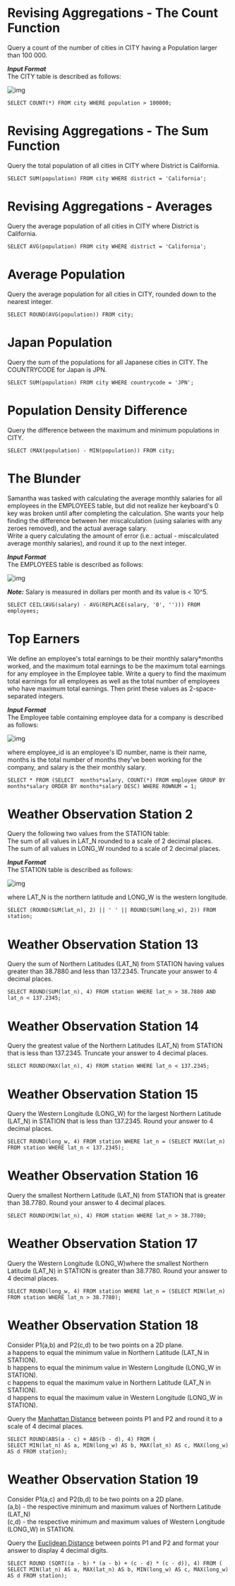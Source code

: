 # Revising Aggregations - The Count Function

Query a count of the number of cities in CITY having a Population larger than 100 000.

**_Input Format_**  
The CITY table is described as follows:

![img](https://s3.amazonaws.com/hr-challenge-images/8137/1449729804-f21d187d0f-CITY.jpg)

    SELECT COUNT(*) FROM city WHERE population > 100000;

# Revising Aggregations - The Sum Function

Query the total population of all cities in CITY where District is California.

    SELECT SUM(population) FROM city WHERE district = 'California';

# Revising Aggregations - Averages

Query the average population of all cities in CITY where District is California.

    SELECT AVG(population) FROM city WHERE district = 'California';

# Average Population

Query the average population for all cities in CITY, rounded down to the nearest integer.

    SELECT ROUND(AVG(population)) FROM city;

# Japan Population

Query the sum of the populations for all Japanese cities in CITY. The COUNTRYCODE for Japan is JPN.

    SELECT SUM(population) FROM city WHERE countrycode = 'JPN';

# Population Density Difference

Query the difference between the maximum and minimum populations in CITY.

    SELECT (MAX(population) - MIN(population)) FROM city;

# The Blunder

Samantha was tasked with calculating the average monthly salaries for all employees in the EMPLOYEES table, but did not realize her keyboard's 0 key was broken until after completing the calculation. She wants your help finding the difference between her miscalculation (using salaries with any zeroes removed), and the actual average salary.  
Write a query calculating the amount of error (i.e.: actual - miscalculated average monthly salaries), and round it up to the next integer.

**_Input Format_**  
The EMPLOYEES table is described as follows:

![img](https://s3.amazonaws.com/hr-challenge-images/12893/1443817108-adc2235c81-1.png)

**_Note:_** Salary is measured in dollars per month and its value is < 10^5.

    SELECT CEIL(AVG(salary) - AVG(REPLACE(salary, '0', ''))) FROM employees;

# Top Earners

We define an employee's total earnings to be their monthly salary\*months worked, and the maximum total earnings to be the maximum total earnings for any employee in the Employee table. Write a query to find the maximum total earnings for all employees as well as the total number of employees who have maximum total earnings. Then print these values as 2-space-separated integers.

**_Input Format_**  
The Employee table containing employee data for a company is described as follows:

![img](https://s3.amazonaws.com/hr-challenge-images/19629/1458557872-4396838885-ScreenShot2016-03-21at4.27.13PM.png)

where employee_id is an employee's ID number, name is their name, months is the total number of months they've been working for the company, and salary is the their monthly salary.

    SELECT * FROM (SELECT  months*salary, COUNT(*) FROM employee GROUP BY months*salary ORDER BY months*salary DESC) WHERE ROWNUM = 1;

# Weather Observation Station 2

Query the following two values from the STATION table:  
The sum of all values in LAT_N rounded to a scale of 2 decimal places.  
The sum of all values in LONG_W rounded to a scale of 2 decimal places.

**_Input Format_**  
The STATION table is described as follows:

![img](https://s3.amazonaws.com/hr-challenge-images/9336/1449345840-5f0a551030-Station.jpg)

where LAT_N is the northern latitude and LONG_W is the western longitude.

    SELECT (ROUND(SUM(lat_n), 2) || ' ' || ROUND(SUM(long_w), 2)) FROM station;

# Weather Observation Station 13

Query the sum of Northern Latitudes (LAT_N) from STATION having values greater than 38.7880 and less than 137.2345. Truncate your answer to 4 decimal places.

    SELECT ROUND(SUM(lat_n), 4) FROM station WHERE lat_n > 38.7880 AND lat_n < 137.2345;

# Weather Observation Station 14

Query the greatest value of the Northern Latitudes (LAT_N) from STATION that is less than 137.2345. Truncate your answer to 4 decimal places.

    SELECT ROUND(MAX(lat_n), 4) FROM station WHERE lat_n < 137.2345;

# Weather Observation Station 15

Query the Western Longitude (LONG_W) for the largest Northern Latitude (LAT_N) in STATION that is less than 137.2345. Round your answer to 4 decimal places.

    SELECT ROUND(long_w, 4) FROM station WHERE lat_n = (SELECT MAX(lat_n) FROM station WHERE lat_n < 137.2345);

# Weather Observation Station 16

Query the smallest Northern Latitude (LAT_N) from STATION that is greater than 38.7780. Round your answer to 4 decimal places.

    SELECT ROUND(MIN(lat_n), 4) FROM station WHERE lat_n > 38.7780;

# Weather Observation Station 17

Query the Western Longitude (LONG_W)where the smallest Northern Latitude (LAT_N) in STATION is greater than 38.7780. Round your answer to 4 decimal places.

    SELECT ROUND(long_w, 4) FROM station WHERE lat_n = (SELECT MIN(lat_n) FROM station WHERE lat_n > 38.7780);

# Weather Observation Station 18

Consider P1(a,b) and P2(c,d) to be two points on a 2D plane.  
a happens to equal the minimum value in Northern Latitude (LAT_N in STATION).  
b happens to equal the minimum value in Western Longitude (LONG_W in STATION).  
c happens to equal the maximum value in Northern Latitude (LAT_N in STATION).  
d happens to equal the maximum value in Western Longitude (LONG_W in STATION).

Query the [Manhattan Distance](https://xlinux.nist.gov/dads/HTML/manhattanDistance.html) between points P1 and P2 and round it to a scale of 4 decimal places.

    SELECT ROUND(ABS(a - c) + ABS(b - d), 4) FROM (
    SELECT MIN(lat_n) AS a, MIN(long_w) AS b, MAX(lat_n) AS c, MAX(long_w) AS d FROM station);

# Weather Observation Station 19

Consider P1(a,c) and P2(b,d) to be two points on a 2D plane.  
(a,b) - the respective minimum and maximum values of Northern Latitude (LAT_N)  
(c,d) - the respective minimum and maximum values of Western Longitude (LONG_W) in STATION.

Query the [Euclidean Distance](https://en.wikipedia.org/wiki/Euclidean_distance) between points P1 and P2 and format your answer to display 4 decimal digits.

    SELECT ROUND (SQRT((a - b) * (a - b) + (c - d) * (c - d)), 4) FROM (
    SELECT MIN(lat_n) AS a, MAX(lat_n) AS b, MIN(long_w) AS c, MAX(long_w) AS d FROM station);
